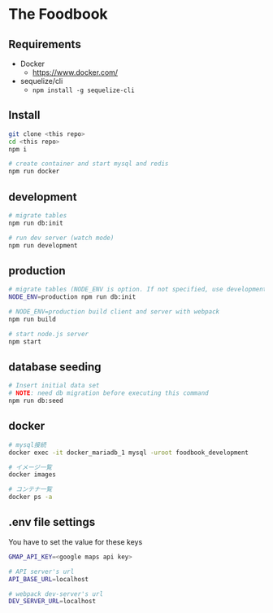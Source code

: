 # The Foodbook

## Requirements
* Docker
    * https://www.docker.com/
* sequelize/cli
    * `npm install -g sequelize-cli`


## Install
```sh
git clone <this repo>
cd <this repo>
npm i

# create container and start mysql and redis
npm run docker
```


## development
```sh
# migrate tables
npm run db:init

# run dev server (watch mode)
npm run development
```


## production 
```sh
# migrate tables (NODE_ENV is option. If not specified, use development config)
NODE_ENV=production npm run db:init

# NODE_ENV=production build client and server with webpack
npm run build

# start node.js server
npm start
```

## database seeding
```sh
# Insert initial data set
# NOTE: need db migration before executing this command
npm run db:seed
```

## docker
```sh
# mysql接続
docker exec -it docker_mariadb_1 mysql -uroot foodbook_development

# イメージ一覧
docker images

# コンテナ一覧
docker ps -a
```


## .env file settings

You have to set the value for these keys

```sh
GMAP_API_KEY=<google maps api key>

# API server's url
API_BASE_URL=localhost

# webpack dev-server's url
DEV_SERVER_URL=localhost
```
